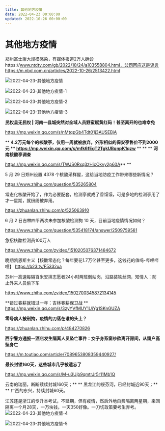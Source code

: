 ```yaml
---
title: 其他地方疫情
date: 2022-04-23 00:00:00
updated: 2022-10-26 00:00:00
---
```



# 其他地方疫情

郑州富士康大规模感染，有媒体报道2万人确诊https://www.ntdtv.com/gb/2022/10/24/a103558804.html，公司回应这是谣言https://m.nbd.com.cn/articles/2022-10-26/2513422.html

![2022-04-23-其他地方疫情](assets/2022-04-23-其他地方疫情.jpeg)

![2022-04-23-其他地方疫情-1](assets/2022-04-23-其他地方疫情-1.jpeg)

![2022-04-23-其他地方疫情-2](assets/2022-04-23-其他地方疫情-2.jpeg)

![2022-04-23-其他地方疫情-3](assets/2022-04-23-其他地方疫情-3.jpeg)

**民权县无民权 | 河南一县城突然对全域人员野蛮赋黄红码！甚至离开的也难幸免**

https://mp.weixin.qq.com/s/nMtqpGb4Tdt01j3AUSEBjA

**
**4.2万元每个的核酸亭，仅用一周就被放弃，外形相似的保安亭售价不到2000元
**
https://mp.weixin.qq.com/s/mfk6fEgT2TgkUBqnpK1qzw**
**
**
**
**河南核酸亭调查**

https://mp.weixin.qq.com/s/TWJS0Rxq3zHicOkvy2p60A**
**

5 月 29 日郑州设置 4378 个核酸采样屋，这给当地防疫工作带来哪些新情况？

https://www.zhihu.com/question/535265804

常态化核酸开始了，作为必要配套，检测亭就成了香馍馍，可是多地的检测亭用了才一星期，就纷纷被弃用。

https://zhuanlan.zhihu.com/p/525063910

6 月 2 日吉林四平两次未参加核酸检测拘 10 天，目前当地疫情情况如何？

https://www.zhihu.com/question/535418174/answer/2509759581

急招核酸检测员100万人

https://www.zhihu.com/zvideo/1510205076371484672

晚期凯恩斯主义【核酸常态化？每年要花1.7万亿甚至更多，这钱花的值吗-哔哩哔哩】 https://b23.tv/F5332ua

苏州一高速每隔百米安排志愿者24小时两班倒站岗，沿路装铁丝网，知情人：防止外来人员偷下车

https://www.zhihu.com/zvideo/1502700345872134145

**错过春耕就错过一年：吉林春耕保卫战
**
https://mp.weixin.qq.com/s/3zyYVfMUY1UiYg1SKnGUZA

**零号病人被刑拘，疫情的刀落在谁的头上？**

https://zhuanlan.zhihu.com/p/484270826

**西宁警方通报一酒店发生隔离人员坠亡事件：女子身系窗纱欲离开房间，从窗户高坠身亡**

https://m.toutiao.com/article/7089653808359440927/

**最长封锁160天，这些城市几乎被遗忘了**

https://mp.weixin.qq.com/s/M-u3Ujb9qmtrJr5r11Mb1Q

云南的瑞丽，断断续续封城160天；**
**
黑龙江的绥芬河，已经封城近90天；**
**
广西的东兴，持续封城60天。

江苏还是浙江的专升本考试，不延期，但有疫情，然后外地自费隔离两星期，来回隔离一个月28天，一万块钱，一天350好像。一刀切政策要考生弃考。
![2022-04-23-其他地方疫情-4](assets/2022-04-23-其他地方疫情-4.jpeg)

![2022-04-23-其他地方疫情-5](assets/2022-04-23-其他地方疫情-5.jpeg)

